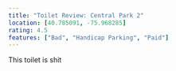 ```yaml
---
title: "Toilet Review: Central Park 2"
location: [40.785091, -75.968285]
rating: 4.5
features: ["Bad", "Handicap Parking", "Paid"]
---
```

This toilet is shit